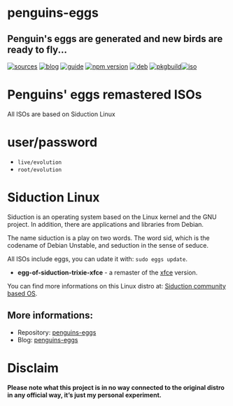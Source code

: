penguins-eggs
=============

## Penguin&#39;s eggs are generated and new birds are ready to fly...
[![sources](https://img.shields.io/badge/github-sources-cyan)](https://github.com/pieroproietti/penguins-eggs)
[![blog](https://img.shields.io/badge/blog-penguin's%20eggs-cyan)](https://penguins-eggs.net)
[![guide](https://img.shields.io/badge/guide-penguin's%20eggs-cyan)](https://penguins-eggs.net/docs/Tutorial/eggs-users-guide)
[![npm version](https://img.shields.io/npm/v/penguins-eggs.svg)](https://npmjs.org/package/penguins-eggs)
[![deb](https://img.shields.io/badge/deb-packages-blue)](https://sourceforge.net/projects/penguins-eggs/files/DEBS)
[![pkgbuild](https://img.shields.io/badge/pkgbuild-packages-blue)](https://sourceforge.net/projects/penguins-eggs/files/PKGBUILD)[![iso](https://img.shields.io/badge/iso-images-cyan)](https://sourceforge.net/projects/penguins-eggs/files/ISOS)


# Penguins' eggs remastered ISOs

All ISOs are based on Siduction Linux 

# user/password
* ```live/evolution```
* ```root/evolution```

# Siduction Linux

Siduction is an operating system based on the Linux kernel and the GNU project. In addition, there are applications and libraries from Debian.

The name siduction is a play on two words. The word sid, which is the codename of Debian Unstable, and seduction in the sense of seduce.

All ISOs include eggs, you can udate it with: ```sudo eggs update```.

* **egg-of-siduction-trixie-xfce** - a remaster of the [xfce](https://ftp.gwdg.de/pub/linux/siduction/iso/Standing_on_the_Shoulders_of_Giants/) version.

You can find more informations on this Linux distro at: [Siduction community based OS](https://siduction.org/).

## More informations:

* Repository: [penguins-eggs](https://github.com/pieroproietti/penguins-eggs)
* Blog: [penguins-eggs](https://penguins-eggs.net)


# Disclaim
__Please note what this project is in no way connected to the original distro in any official way, it’s just my personal experiment.__

